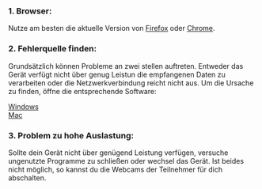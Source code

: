 ### 1. Browser:

Nutze am besten die aktuelle Version von [Firefox](https://www.mozilla.org/de/exp/firefox/new/) oder [Chrome](https://www.google.de/intl/de/chrome/).



### 2. Fehlerquelle finden:

Grundsätzlich können Probleme an zwei stellen auftreten. Entweder das Gerät verfügt nicht über genug Leistun die empfangenen Daten zu verarbeiten oder die Netzwerkverbindung reicht nicht aus. Um die Ursache zu finden, öffne die entsprechende Software:

<a href="windows.md" target="_blank">Windows</a> <br>
<a href="mac.md" target="_blank">Mac</a>

### 3. Problem zu hohe Auslastung:
Sollte dein Gerät nicht über genügend Leistung verfügen, versuche ungenutzte Programme zu schließen oder wechsel das Gerät. Ist beides nicht möglich, so kannst du die Webcams der Teilnehmer für dich abschalten.

